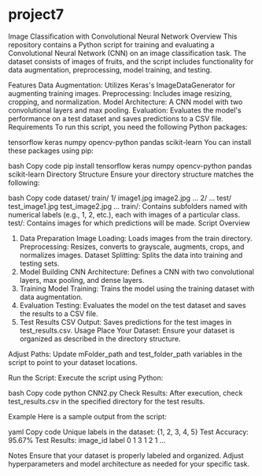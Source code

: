# project7
Image Classification with Convolutional Neural Network
Overview
This repository contains a Python script for training and evaluating a Convolutional Neural Network (CNN) on an image classification task. The dataset consists of images of fruits, and the script includes functionality for data augmentation, preprocessing, model training, and testing.

Features
Data Augmentation: Utilizes Keras's ImageDataGenerator for augmenting training images.
Preprocessing: Includes image resizing, cropping, and normalization.
Model Architecture: A CNN model with two convolutional layers and max pooling.
Evaluation: Evaluates the model's performance on a test dataset and saves predictions to a CSV file.
Requirements
To run this script, you need the following Python packages:

tensorflow
keras
numpy
opencv-python
pandas
scikit-learn
You can install these packages using pip:

bash
Copy code
pip install tensorflow keras numpy opencv-python pandas scikit-learn
Directory Structure
Ensure your directory structure matches the following:

bash
Copy code
dataset/
    train/
        1/
            image1.jpg
            image2.jpg
            ...
        2/
        ...
    test/
        test_image1.jpg
        test_image2.jpg
        ...
train/: Contains subfolders named with numerical labels (e.g., 1, 2, etc.), each with images of a particular class.
test/: Contains images for which predictions will be made.
Script Overview
1. Data Preparation
Image Loading: Loads images from the train directory.
Preprocessing: Resizes, converts to grayscale, augments, crops, and normalizes images.
Dataset Splitting: Splits the data into training and testing sets.
2. Model Building
CNN Architecture: Defines a CNN with two convolutional layers, max pooling, and dense layers.
3. Training
Model Training: Trains the model using the training dataset with data augmentation.
4. Evaluation
Testing: Evaluates the model on the test dataset and saves the results to a CSV file.
5. Test Results
CSV Output: Saves predictions for the test images in test_results.csv.
Usage
Place Your Dataset: Ensure your dataset is organized as described in the directory structure.

Adjust Paths: Update mFolder_path and test_folder_path variables in the script to point to your dataset locations.

Run the Script: Execute the script using Python:

bash
Copy code
python CNN2.py
Check Results: After execution, check test_results.csv in the specified directory for the test results.

Example
Here is a sample output from the script:

yaml
Copy code
Unique labels in the dataset: {1, 2, 3, 4, 5}
Test Accuracy: 95.67%
Test Results:
   image_id  label
0         1      3
1         2      1
...


Notes
Ensure that your dataset is properly labeled and organized.
Adjust hyperparameters and model architecture as needed for your specific task.
